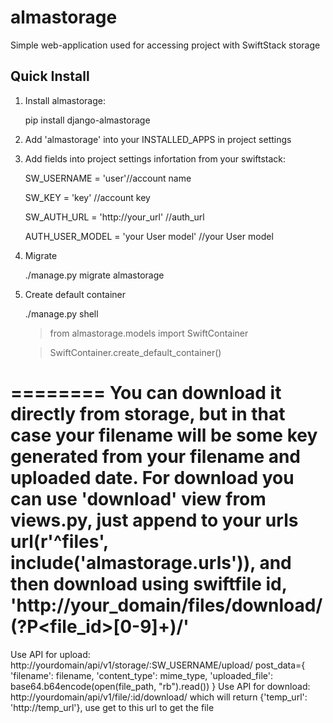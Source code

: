 almastorage
========

Simple web-application used for accessing project with SwiftStack storage

Quick Install
-------------

1) Install almastorage:

    pip install django-almastorage

2) Add 'almastorage' into your INSTALLED_APPS in project settings 

3) Add fields into project settings infortation from your swiftstack:

	SW_USERNAME = 'user'//account name

	SW_KEY = 'key' //account key
	
	SW_AUTH_URL = 'http://your_url' //auth_url 

	AUTH_USER_MODEL = 'your User model' //your User model

4) Migrate

	./manage.py migrate almastorage

5) Create default container

	./manage.py shell

	> from almastorage.models import SwiftContainer

	> SwiftContainer.create_default_container()

========
You can download it directly from storage, but in that case your filename will be some key generated
from your filename and uploaded date. For download you can use 'download' view from views.py, just 
append to your urls url(r'^files', include('almastorage.urls')), and then download using swiftfile id, 'http://your_domain/files/download/(?P<file_id>[0-9]+)/'
========
Use API for upload: http://yourdomain/api/v1/storage/:SW_USERNAME/upload/ 
	post_data={
		'filename': filename,
		'content_type': mime_type,
		'uploaded_file': base64.b64encode(open(file_path, "rb").read())
		}
Use API for download: http://yourdomain/api/v1/file/:id/download/ 
	which will return {'temp_url': 'http://temp_url'}, use get to this url to get the file

